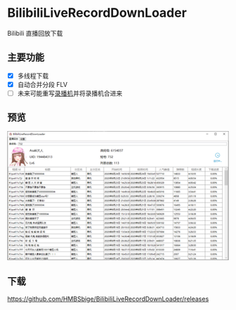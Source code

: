 # BilibiliLiveRecordDownLoader
Bilibili 直播回放下载

## 主要功能
- [x] 多线程下载
- [x] 自动合并分段 FLV
- [ ] 未来可能重写[录播机](https://github.com/HMBSbige/AutoSplitVideo)并将录播机合进来

## 预览
![](Build/preview.png)

## 下载
https://github.com/HMBSbige/BilibiliLiveRecordDownLoader/releases
